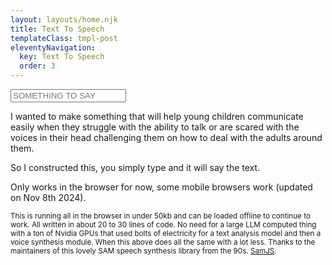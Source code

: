 ```yaml
---
layout: layouts/home.njk
title: Text To Speech
templateClass: tmpl-post
eleventyNavigation:
  key: Text To Speech
  order: 3
---
```


<input id="t2v" value="" placeholder="SOMETHING TO SAY"></input>

I wanted to make something that will help young children communicate easily when they struggle with the ability to talk or are scared with the voices in their head challenging them on how to deal with the adults around them. 

So I constructed this, you simply type and it will say the text.

Only works in the browser for now, some mobile browsers work (updated on Nov 8th 2024).

<small>
This is running all in the browser in under 50kb and can be loaded offline to continue to work. All written in about 20 to 30 lines of code. No need for a large LLM computed thing with a ton of Nvidia GPUs that used bolts of electricity for a text analysis model and then a voice synthesis module. When this above does all the same with a lot less. Thanks to the maintainers of this lovely SAM speech synthesis library from the 90s. <a href="https://github.com/HeraldOD/sam">SamJS</a>.
</small>
